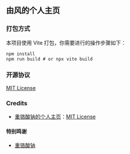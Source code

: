 ## 由风的个人主页

### 打包方式

本项目使用 Vite 打包，你需要进行的操作步骤如下：

```shell
npm install
npm run build # or npx vite build
```

### 开源协议

[MIT License](LICENSE)

### Credits

- [重铬酸钠的个人主页](https://github.com/sTheNight/HomePage)：[MIT License](https://github.com/sTheNight/HomePage/blob/main/LICENSE)

#### 特别鸣谢

- [重铬酸钠](https://github.com/sTheNight)
